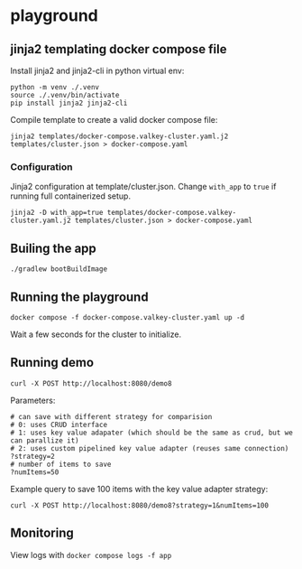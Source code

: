 # playground

## jinja2 templating docker compose file

Install jinja2 and jinja2-cli in python virtual env:
```aiignore
python -m venv ./.venv
source ./.venv/bin/activate
pip install jinja2 jinja2-cli
```
Compile template to create a valid docker compose file:
```aiignore
jinja2 templates/docker-compose.valkey-cluster.yaml.j2 templates/cluster.json > docker-compose.yaml
```

### Configuration
Jinja2 configuration at template/cluster.json. Change `with_app` to `true` if running full containerized setup.

```aiignore
jinja2 -D with_app=true templates/docker-compose.valkey-cluster.yaml.j2 templates/cluster.json > docker-compose.yaml
```

## Builing the app

```aiignore
./gradlew bootBuildImage
```

## Running the playground

```aiignore
docker compose -f docker-compose.valkey-cluster.yaml up -d
```
Wait a few seconds for the cluster to initialize.

## Running demo

```aiignore
curl -X POST http://localhost:8080/demo8
```
Parameters:
```aiignore
# can save with different strategy for comparision
# 0: uses CRUD interface
# 1: uses key value adapater (which should be the same as crud, but we can parallize it)
# 2: uses custom pipelined key value adapter (reuses same connection)
?strategy=2
# number of items to save
?numItems=50
```
Example query to save 100 items with the key value adapter strategy:
```aiignore
curl -X POST http://localhost:8080/demo8?strategy=1&numItems=100
```

## Monitoring
View logs with `docker compose logs -f app`
